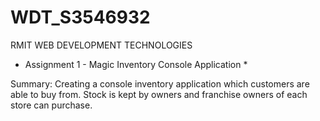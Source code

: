 # WDT_S3546932


RMIT WEB DEVELOPMENT TECHNOLOGIES

* Assignment 1 - Magic Inventory Console Application * 

Summary: Creating a console inventory application which customers are able to buy from. Stock is kept by owners and franchise owners of each
store can purchase.
